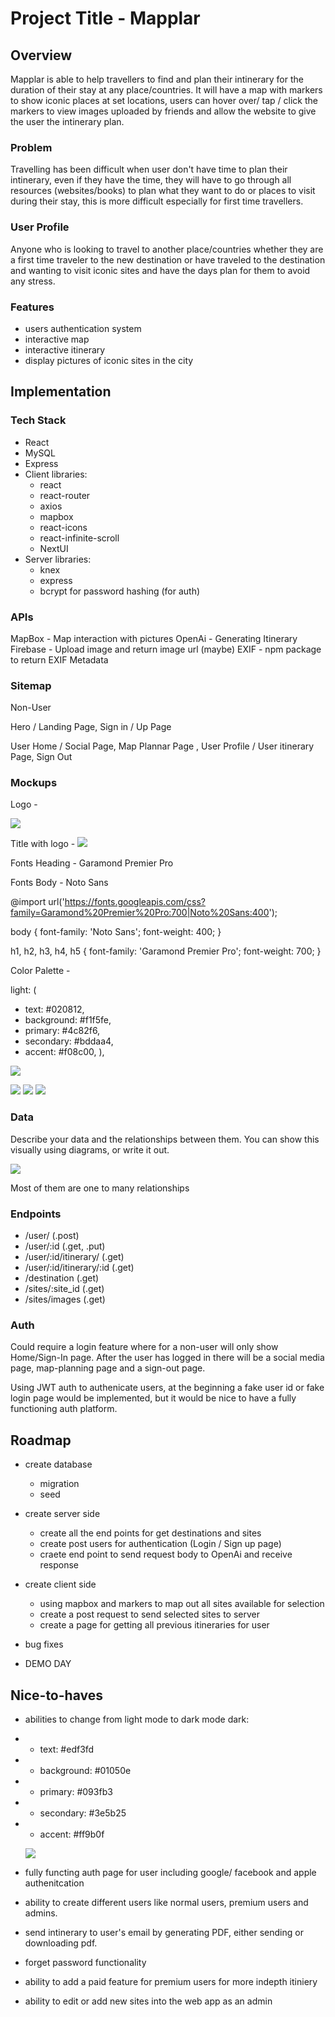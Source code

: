 # Project Title - Mapplar

## Overview

Mapplar is able to help travellers to find and plan their intinerary for the
duration of their stay at any place/countries. It will have a map with markers
to show iconic places at set locations, users can hover over/ tap / click the markers to view
images uploaded by friends and allow the website to give the user the intinerary
plan.

### Problem

Travelling has been difficult when user don't have time to plan their
intinerary, even if they have the time, they will have to go through all
resources (websites/books) to plan what they want to do or places to visit
during their stay, this is more difficult especially for first time travellers.

### User Profile

Anyone who is looking to travel to another place/countries whether they are a
first time traveler to the new destination or have traveled to the destination
and wanting to visit iconic sites and have the days plan for them to avoid
any stress.

### Features

- users authentication system
- interactive map
- interactive itinerary
- display pictures of iconic sites in the city

## Implementation

### Tech Stack

- React
- MySQL
- Express
- Client libraries:
  - react
  - react-router
  - axios
  - mapbox
  - react-icons
  - react-infinite-scroll
  - NextUI
- Server libraries:
  - knex
  - express
  - bcrypt for password hashing (for auth)

### APIs

MapBox - Map interaction with pictures
OpenAi - Generating Itinerary
Firebase - Upload image and return image url (maybe)
EXIF - npm package to return EXIF Metadata

### Sitemap

Non-User

Hero / Landing Page, Sign in / Up Page

User
Home / Social Page, Map Plannar Page , User Profile / User itinerary Page, Sign Out

### Mockups

Logo -

![](./mock-up-and-ideas/plain-logo.png)

Title with logo - ![](./mock-up-and-ideas/logo-text-main.png)

Fonts Heading - Garamond Premier Pro

Fonts Body - Noto Sans

@import url('https://fonts.googleapis.com/css?family=Garamond%20Premier%20Pro:700|Noto%20Sans:400');

body {
font-family: 'Noto Sans';
font-weight: 400;
}

h1, h2, h3, h4, h5 {
font-family: 'Garamond Premier Pro';
font-weight: 700;
}

Color Palette -

light: (

- text: #020812,
- background: #f1f5fe,
- primary: #4c82f6,
- secondary: #bddaa4,
- accent: #f08c00,
  ),

![](./mock-up-and-ideas/Light%20Mode.png)

![](./mock-up-and-ideas/mobile-mock-up.png)
![](./mock-up-and-ideas/tablet-mock-up.png)
![](./mock-up-and-ideas/desktop-mock-up.png)

### Data

Describe your data and the relationships between them. You can show this
visually using diagrams, or write it out.

![](./mock-up-and-ideas/drawSQL-capstone-export-2024-01-22.png)

Most of them are one to many relationships

### Endpoints

- /user/ (.post)
- /user/:id (.get, .put)
- /user/:id/itinerary/ (.get)
- /user/:id/itinerary/:id (.get)
- /destination (.get)
- /sites/:site_id (.get)
- /sites/images (.get)

### Auth

Could require a login feature where for a non-user will only show Home/Sign-In
page. After the user has logged in there will be a social media page,
map-planning page and a sign-out page.

Using JWT auth to authenicate users, at the beginning a fake user id or fake
login page would be implemented, but it would be nice to have a fully
functioning auth platform.

## Roadmap

- create database

  - migration
  - seed

- create server side

  - create all the end points for get destinations and sites
  - create post users for authentication (Login / Sign up page)
  - craete end point to send request body to OpenAi and receive response

- create client side

  - using mapbox and markers to map out all sites available for selection
  - create a post request to send selected sites to server
  - create a page for getting all previous itineraries for user

- bug fixes

- DEMO DAY

## Nice-to-haves

- abilities to change from light mode to dark mode
  dark:

- - text: #edf3fd
- - background: #01050e
- - primary: #093fb3
- - secondary: #3e5b25
- - accent: #ff9b0f

  ![](./mock-up-and-ideas/Dark%20Mode.png)

- fully functing auth page for user including google/ facebook and apple
  authenitcation

- ability to create different users like normal users, premium users and admins.

- send intinerary to user's email by generating PDF, either sending or
  downloading pdf.

- forget password functionality

- ability to add a paid feature for premium users for more indepth itiniery

- ability to edit or add new sites into the web app as an admin
